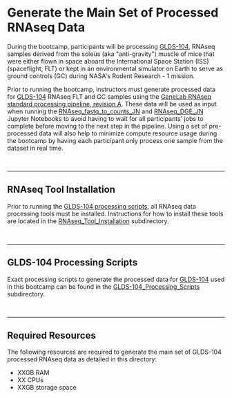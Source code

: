 # Generate the Main Set of Processed RNAseq Data

During the bootcamp, participants will be processing [GLDS-104](https://genelab-data.ndc.nasa.gov/genelab/accession/GLDS-104/), RNAseq samples derived from the soleus (aka "anti-gravity") muscle of mice that were either flown in space aboard the International Space Station (ISS) (spaceflight, FLT) or kept in an environmental simulator on Earth to serve as ground controls (GC) during NASA's Rodent Research - 1 mission.

Prior to running the bootcamp, instructors must generate processed data for [GLDS-104](https://genelab-data.ndc.nasa.gov/genelab/accession/GLDS-104/) RNAseq FLT and GC samples using the [GeneLab RNAseq standard processing pipeline, revision A](https://github.com/nasa/GeneLab_Data_Processing/blob/master/RNAseq/Previous_GL-DPPD-7101_Revisions/GL-DPPD-7101-A.md). These data will be used as input when running the [RNAseq_fastq_to_counts_JN](../RNAseq_fastq_to_counts_JN) and [RNAseq_DGE_JN](../RNAseq_DGE_JN) Jupyter Notebooks to avoid having to wait for all participants' jobs to complete before moving to the next step in the pipeline. Using a set of pre-processed data will also help to minimize compute resource usage during the bootcamp by having each participant only process one sample from the dataset in real time. 

<br>

---

## RNAseq Tool Installation

Prior to running the [GLDS-104 processing scripts](GLDS-104_Processing_Scripts), all RNAseq data processing tools must be installed. Instructions for how to install these tools are located in the [RNAseq_Tool_Installation](RNAseq_Tool_Installation) subdirectory.

<br>

---

## GLDS-104 Processing Scripts

Exact processing scripts to generate the processed data for [GLDS-104](https://genelab-data.ndc.nasa.gov/genelab/accession/GLDS-104/) used in this bootcamp can be found in the [GLDS-104_Processing_Scripts](GLDS-104_Processing_Scripts) subdirectory. 

<br>

---

## Required Resources
The following resources are required to generate the main set of GLDS-104 processed RNAseq data as detailed in this directory:
- XXGB RAM
- XX CPUs
- XXGB storage space
